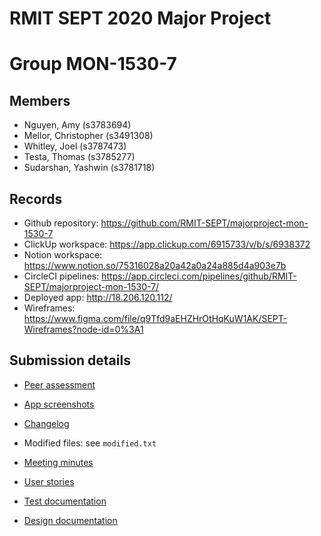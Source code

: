 # RMIT SEPT 2020 Major Project

# Group MON-1530-7

## Members
* Nguyen, Amy (s3783694)
* Mellor, Christopher (s3491308)
* Whitley, Joel (s3787473)
* Testa, Thomas (s3785277)
* Sudarshan, Yashwin (s3781718)

## Records

* Github repository: https://github.com/RMIT-SEPT/majorproject-mon-1530-7
* ClickUp workspace: https://app.clickup.com/6915733/v/b/s/6938372
* Notion workspace: https://www.notion.so/75316028a20a42a0a24a885d4a903e7b
* CircleCI pipelines: https://app.circleci.com/pipelines/github/RMIT-SEPT/majorproject-mon-1530-7/
* Deployed app: http://18.206.120.112/
* Wireframes: https://www.figma.com/file/q9Tfd9aEHZHrOtHqKuW1AK/SEPT-Wireframes?node-id=0%3A1

## Submission details

- [Peer assessment](https://www.notion.so/sammellor/Milestone-2-submission-9ab3f670695e4401b991c72a55d31742)
- [App screenshots](https://www.notion.so/sammellor/39fd468ff798459c8b1cec8b5cca7738?v=a3853b9d17f445bfa060e06151424475)

- [Changelog](https://www.notion.so/sammellor/Milestone-2-submission-9ab3f670695e4401b991c72a55d31742#c81ed557fbf2490ea686054c4006784a)
- Modified files: see `modified.txt`
- [Meeting minutes](https://www.notion.so/sammellor/a863ce932a914053a30d3484a39d1d59?v=526e6de9ef1e413e86020926e2b8ab06)
- [User stories](https://www.notion.so/sammellor/ab4a2cf75ed1488bbbe7aadffb72cf44?v=cbbb3bd16e274e54af24c8b31f4ede21)
- [Test documentation](https://www.notion.so/sammellor/9bcbbbaebd5a4ffc90db7f9bba2e21ab?v=437cf0aadf814e83bce5c95437e7cc05)
- [Design documentation](https://www.notion.so/sammellor/Milestone-2-submission-9ab3f670695e4401b991c72a55d31742#24e1ca7aeba14bd183464fa8363e2745)